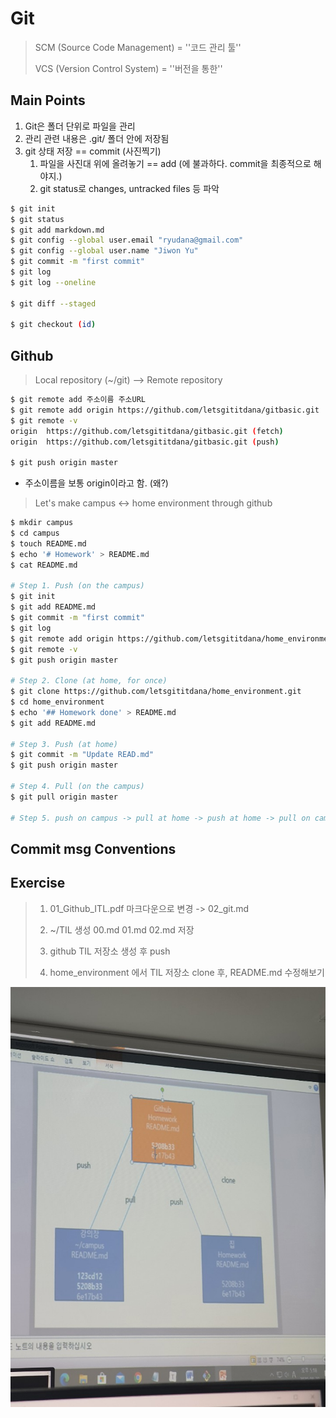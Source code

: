 # Git 

> SCM (Source Code Management)  =  ''코드 관리 툴''
>
> VCS (Version Control System)  =  ''버전을 통한''



## Main Points

1. Git은 폴더 단위로 파일을 관리
2. 관리 관련 내용은 .git/ 폴더 안에 저장됨
3. git 상태 저장 == commit (사진찍기)
   1. 파일을 사진대 위에 올려놓기 == add (에 불과하다. commit을 최종적으로 해야지.)
   2. git status로 changes, untracked files 등 파악

```bash
$ git init
$ git status
$ git add markdown.md
$ git config --global user.email "ryudana@gmail.com"
$ git config --global user.name "Jiwon Yu"
$ git commit -m "first commit"
$ git log
$ git log --oneline

$ git diff --staged

$ git checkout (id)
```



## Github

> Local repository (~/git) --> Remote repository

```bash
$ git remote add 주소이름 주소URL
$ git remote add origin https://github.com/letsgititdana/gitbasic.git
$ git remote -v
origin  https://github.com/letsgititdana/gitbasic.git (fetch)
origin  https://github.com/letsgititdana/gitbasic.git (push)

$ git push origin master
```

- 주소이름을 보통 origin이라고 함. (왜?)



> Let's make campus <-> home environment through github

```bash
$ mkdir campus
$ cd campus
$ touch README.md
$ echo '# Homework' > README.md
$ cat README.md

# Step 1. Push (on the campus)
$ git init
$ git add README.md
$ git commit -m "first commit"
$ git log
$ git remote add origin https://github.com/letsgititdana/home_environment.git
$ git remote -v
$ git push origin master

# Step 2. Clone (at home, for once)
$ git clone https://github.com/letsgititdana/home_environment.git
$ cd home_environment
$ echo '## Homework done' > README.md
$ git add README.md

# Step 3. Push (at home)
$ git commit -m "Update READ.md"
$ git push origin master

# Step 4. Pull (on the campus)
$ git pull origin master

# Step 5. push on campus -> pull at home -> push at home -> pull on campus -> ...
```



## Commit msg Conventions





## Exercise

> 1.  01_Github_ITL.pdf 마크다운으로 변경 -> 02_git.md
>
> 2.  ~/TIL 생성 00.md 01.md 02.md 저장
>
> 3.  github TIL 저장소 생성 후 push
>
> 4. home_environment 에서 TIL 저장소 clone 후, README.md 수정해보기

![git](git.jpg)